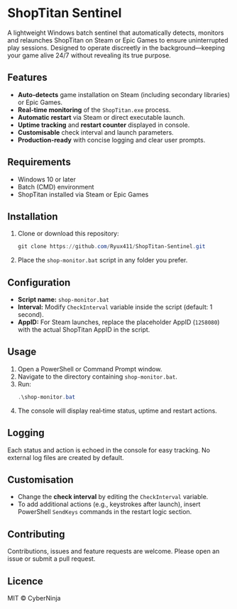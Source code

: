 # ShopTitan Sentinel

A lightweight Windows batch sentinel that automatically detects, monitors and relaunches ShopTitan on Steam or Epic Games to ensure uninterrupted play sessions. Designed to operate discreetly in the background—keeping your game alive 24/7 without revealing its true purpose.

## Features

- **Auto‑detects** game installation on Steam (including secondary libraries) or Epic Games.
- **Real‑time monitoring** of the `ShopTitan.exe` process.
- **Automatic restart** via Steam or direct executable launch.
- **Uptime tracking** and **restart counter** displayed in console.
- **Customisable** check interval and launch parameters.
- **Production‑ready** with concise logging and clear user prompts.

## Requirements

- Windows 10 or later
- Batch (CMD) environment
- ShopTitan installed via Steam or Epic Games

## Installation

1. Clone or download this repository:
   ```powershell
   git clone https://github.com/Ryux411/ShopTitan-Sentinel.git
   ```
2. Place the `shop-monitor.bat` script in any folder you prefer.

## Configuration

- **Script name:** `shop-monitor.bat`
- **Interval:** Modify `CheckInterval` variable inside the script (default: 1 second).
- **AppID:** For Steam launches, replace the placeholder AppID (`1258080`) with the actual ShopTitan AppID in the script.

## Usage

1. Open a PowerShell or Command Prompt window.
2. Navigate to the directory containing `shop-monitor.bat`.
3. Run:
   ```powershell
   .\shop-monitor.bat
   ```
4. The console will display real‑time status, uptime and restart actions.

## Logging

Each status and action is echoed in the console for easy tracking. No external log files are created by default.

## Customisation

- Change the **check interval** by editing the `CheckInterval` variable.
- To add additional actions (e.g., keystrokes after launch), insert PowerShell `SendKeys` commands in the restart logic section.

## Contributing

Contributions, issues and feature requests are welcome. Please open an issue or submit a pull request.

## Licence

MIT © CyberNinja

